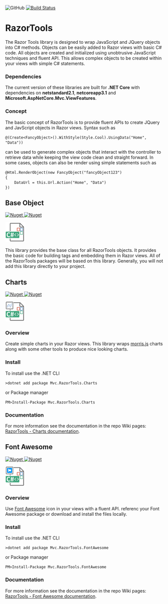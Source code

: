![GitHub](https://img.shields.io/github/license/porrey/Razor-Tools?style=for-the-badge)
[![Build Status](https://img.shields.io/travis/porrey/Razor-Tools/master?style=for-the-badge)](https://travis-ci.com/porrey/Razor-Tools)

# RazorTools
The Razor Tools library is designed to wrap JavaScript and JQuery objects into C# methods. Objects can be easily added to Razor views with basic C# code. All objects are created and initialized using unobtrusive JavaScript techniques and fluent API. This allows complex objects to be created within your views with simple C# statements.
### Dependencies

The current version of these libraries are built for **.NET Core** with dependencies on **netstandard2.1**, **netcoreapp3.1** and **Microsoft.AspNetCore.Mvc.ViewFeatures**.

### Concept
The basic concept of RazorTools is to provide fluent APIs to create JQuery and JavScript objects in Razor views. Syntax such as 

	@(Create<FancyObject>().WithStyle(Style.Cool).UsingData("Home", "Data"))
can be used to generate complex objects that interact with the controller to retrieve data while keeping the view code clean and straight forward. In some cases, objects can also be render using simple statements such as

	@Html.RenderObject(new FancyObject("fancyObject123")
	{
		DataUrl = this.Url.Action("Home", "Data")
	})

## Base Object
[![Nuget](https://img.shields.io/nuget/v/Mvc.RazorTools.Base?label=Mvc.RazorTools.Base%20-%20NuGet&style=for-the-badge)
![Nuget](https://img.shields.io/nuget/dt/Mvc.RazorTools.Base?label=Downloads&style=for-the-badge)](https://www.nuget.org/packages/Mvc.RazorTools.Base/)

![](https://github.com/porrey/Razor-Tools/raw/master/Images/Mvc.RazorTools.Base-64.png)

This library provides the base class for all RazorTools objects. It provides the basic code for building tags and embedding them in Razor views. All of the RazorTools packages will be based on this library. Generally, you will not add this library directly to your project.
## Charts
[![Nuget](https://img.shields.io/nuget/v/Mvc.RazorTools.Charts?label=Mvc.RazorTools.Charts%20-%20NuGet&style=for-the-badge)
![Nuget](https://img.shields.io/nuget/dt/Mvc.RazorTools.Charts?label=Downloads&style=for-the-badge)](https://www.nuget.org/packages/Mvc.RazorTools.Charts/)

![](https://github.com/porrey/Razor-Tools/raw/master/Images/Mvc.RazorTools.Charts-64.png)
### Overview
Create simple charts in your Razor views. This library wraps [morris.js](http://morrisjs.github.io/morris.js/) charts along with some other tools to produce nice looking charts.
### Install
To install use the .NET CLI

	>dotnet add package Mvc.RazorTools.Charts

or Package manager

	PM>Install-Package Mvc.RazorTools.Charts
### Documentation
For more information see the documentation in the repo Wiki pages: [RazorTools - Charts documentation](https://github.com/porrey/Razor-Tools/wiki/RazorTools-Charts).
## Font Awesome
[![Nuget](https://img.shields.io/nuget/v/Mvc.RazorTools.FontAwesome?label=Mvc.RazorTools.FontAwesome%20-%20NuGet&style=for-the-badge)
![Nuget](https://img.shields.io/nuget/dt/Mvc.RazorTools.FontAwesome?label=Downloads&style=for-the-badge)](https://www.nuget.org/packages/Mvc.RazorTools.FontAwesome/)

![](https://github.com/porrey/Razor-Tools/raw/master/Images/Mvc.RazorTools.FontAwesome-64.png)

### Overview
Use [Font Awesome](https://fontawesome.com/) icon in your views with a fluent API. referenc your Font Awesome package or download and install the files locally.
### Install
To install use the .NET CLI

	>dotnet add package Mvc.RazorTools.FontAwesome

or Package manager

	PM>Install-Package Mvc.RazorTools.FontAwesome
### Documentation
For more information see the documentation in the repo Wiki pages: [RazorTools - Font Awesome documentation](https://github.com/porrey/Razor-Tools/wiki/Font-Awesome).
